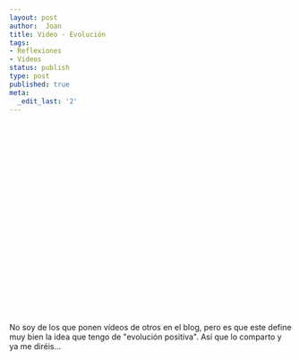 ```yaml
---
layout: post
author:  Joan
title: Video - Evolución
tags:
- Reflexiones
- Videos
status: publish
type: post
published: true
meta:
  _edit_last: '2'
---
```

<object width="425" height="344"><param name="movie" value="http://www.youtube.com/v/Lu0ejtdQbQg&hl=en&fs=1"></param><param name="allowFullScreen" value="true"></param><embed src="http://www.youtube.com/v/Lu0ejtdQbQg&hl=en&fs=1" type="application/x-shockwave-flash" allowfullscreen="true" width="425" height="344"></embed></object>

No soy de los que ponen vídeos de otros en el blog, pero es que este define muy bien la idea que tengo de "evolución positiva". Así que lo comparto y ya me diréis...
